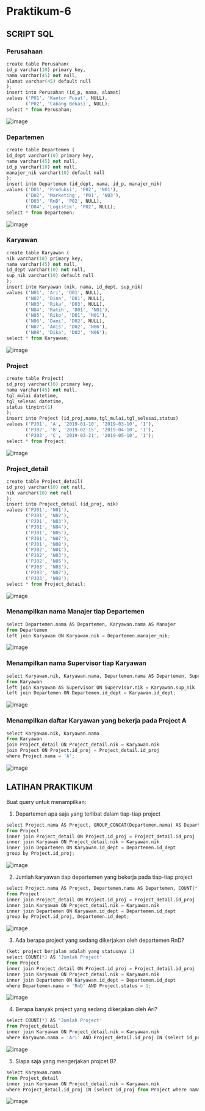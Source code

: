 # Praktikum-6

## SCRIPT SQL 

### Perusahaan
```python
create table Perusahan(
id_p varchar(10) primary key,
nama varchar(45) not null,
alamat varchar(45) default null
);
insert into Perusahan (id_p, nama, alamat)
values ('P01', 'Kantor Pusat', NULL),
	   ('P02', 'Cabang Bekasi', NULL);
select * from Perusahan;
```
![image](https://github.com/ZahraNurhaliza/Praktikum-6/blob/master/screenshot/perusahaan.png)


### Departemen
```python
create table Departemen (
id_dept varchar(10) primary key,
nama varchar(45) not null,
id_p varchar(10) not null,
manajer_nik varchar(10) default null
);
insert into Departemen (id_dept, nama, id_p, manajer_nik)
values ('D01', 'Produksi', 'P02', 'N01'),
	   ('D02', 'Marketing', 'P01', 'N03'),
       ('D03', 'RnD', 'P02', NULL),
       ('D04', 'Logistik', 'P02', NULL);
select * from Departemen;
```
![image](https://github.com/ZahraNurhaliza/Praktikum-6/blob/master/screenshot/departemen.png)


### Karyawan
```python
create table Karyawan (
nik varchar(10) primary key,
nama varchar(45) not null,
id_dept varchar(10) not null,
sup_nik varchar(10) default null
);
insert into Karyawan (nik, nama, id_dept, sup_nik)
values ('N01', 'Ari', 'D01', NULL),
	   ('N02', 'Dina', 'D01', NULL),
       ('N03', 'Rika', 'D03', NULL),
       ('N04', 'Ratih', 'D01', 'N01'),
       ('N05', 'Riko', 'D01', 'N01'),
       ('N06', 'Dani', 'D02', NULL),
       ('N07', 'Anis', 'D02', 'N06'),
       ('N08', 'Dika', 'D02', 'N06');
select * from Karyawan;
```
![image](https://github.com/ZahraNurhaliza/Praktikum-6/blob/master/screenshot/karyawan.png)


### Project
```python
create table Project(
id_proj varchar(10) primary key,
nama varchar(45) not null,
tgl_mulai datetime,
tgl_selesai datetime,
status tinyint(1)
);
insert into Project (id_proj,nama,tgl_mulai,tgl_selesai,status)
values ('PJ01', 'A', '2019-01-10', '2019-03-10', '1'),
	   ('PJ02', 'B', '2019-02-15', '2019-04-10', '1'),
	   ('PJ03', 'C', '2019-03-21', '2019-05-10', '1');
select * from Project;
```
![image](https://github.com/ZahraNurhaliza/Praktikum-6/blob/master/screenshot/project.png)


### Project_detail
```python
create table Project_detail(
id_proj varchar(10) not null,
nik varchar(10) not null
);
insert into Project_detail (id_proj, nik)
values ('PJ01', 'N01'),
       ('PJ01', 'N02'),
	   ('PJ01', 'N03'),
	   ('PJ01', 'N04'),
	   ('PJ01', 'N05'),
	   ('PJ01', 'N07'),
	   ('PJ01', 'N08'),
	   ('PJ02', 'N01'),
	   ('PJ02', 'N03'),
	   ('PJ02', 'N05'),
	   ('PJ03', 'N03'),
	   ('PJ03', 'N07'),
	   ('PJ03', 'N08');
select * from Project_detail;
```
![image](https://github.com/ZahraNurhaliza/Praktikum-6/blob/master/screenshot/project_detail.png)

### Menampilkan nama Manajer tiap Departemen
```python
select Departemen.nama AS Departemen, Karyawan.nama AS Manajer
from Departemen
left join Karyawan ON Karyawan.nik = Departemen.manajer_nik;
```
![image](https://github.com/ZahraNurhaliza/Praktikum-6/blob/master/screenshot/1.png)


### Menampilkan nama Supervisor tiap Karyawan
```python
select Karyawan.nik, Karyawan.nama, Departemen.nama AS Departemen, Supervisor.nama AS Supervisor
from Karyawan
left join Karyawan AS Supervisor ON Supervisor.nik = Karyawan.sup_nik
left join Departemen ON Departemen.id_dept = Karyawan.id_dept;
```
![image](https://github.com/ZahraNurhaliza/Praktikum-6/blob/master/screenshot/2.png)


### Menampilkan daftar Karyawan yang bekerja pada Project A
```python
select Karyawan.nik, Karyawan.nama
from Karyawan
join Project_detail ON Project_detail.nik = Karyawan.nik
join Project ON Project.id_proj = Project_detail.id_proj
where Project.nama = 'A';
```
![image](https://github.com/ZahraNurhaliza/Praktikum-6/blob/master/screenshot/3.png)

## LATIHAN PRAKTIKUM
Buat query untuk menampilkan:

1. Departemen apa saja yang terlibat dalam tiap-tiap project
```python
select Project.nama AS Project, GROUP_CONCAT(Departemen.nama) AS Departemen
from Project
inner join Project_detail ON Project.id_proj = Project_detail.id_proj
inner join Karyawan ON Project_detail.nik = Karyawan.nik
inner join Departemen ON Karyawan.id_dept = Departemen.id_dept
group by Project.id_proj;
```
![image](https://github.com/ZahraNurhaliza/Praktikum-6/blob/master/screenshot/4.png)


2. Jumlah karyawan tiap departemen yang bekerja pada tiap-tiap project
```python
select Project.nama AS Project, Departemen.nama AS Departemen, COUNT(*) AS 'Jumlah Karyawan'
from Project
inner join Project_detail ON Project.id_proj = Project_detail.id_proj
inner join Karyawan ON Project_detail.nik = Karyawan.nik
inner join Departemen ON Karyawan.id_dept = Departemen.id_dept
group by Project.id_proj, Departemen.id_dept;
```
![image](https://github.com/ZahraNurhaliza/Praktikum-6/blob/master/screenshot/5.png)


3. Ada berapa project yang sedang dikerjakan oleh departemen RnD?
```python
(ket: project berjalan adalah yang statusnya 1)
select COUNT(*) AS 'Jumlah Project'
from Project
inner join Project_detail ON Project.id_proj = Project_detail.id_proj
inner join Karyawan ON Project_detail.nik = Karyawan.nik
inner join Departemen ON Karyawan.id_dept = Departemen.id_dept
where Departemen.nama = 'RnD' AND Project.status = 1;
```
![image](https://github.com/ZahraNurhaliza/Praktikum-6/blob/master/screenshot/6.png)


4. Berapa banyak project yang sedang dikerjakan oleh Ari?
```python
select COUNT(*) AS 'Jumlah Project'
from Project_detail
inner join Karyawan ON Project_detail.nik = Karyawan.nik
where Karyawan.nama = 'Ari' AND Project_detail.id_proj IN (select id_proj from Project where status = 1);
```
![image](https://github.com/ZahraNurhaliza/Praktikum-6/blob/master/screenshot/7.png)


5. Siapa saja yang mengerjakan projcet B?
```python
select Karyawan.nama
from Project_detail
inner join Karyawan ON Project_detail.nik = Karyawan.nik
where Project_detail.id_proj IN (select id_proj from Project where nama = 'B');
```
![image](https://github.com/ZahraNurhaliza/Praktikum-6/blob/master/screenshot/8.png)

